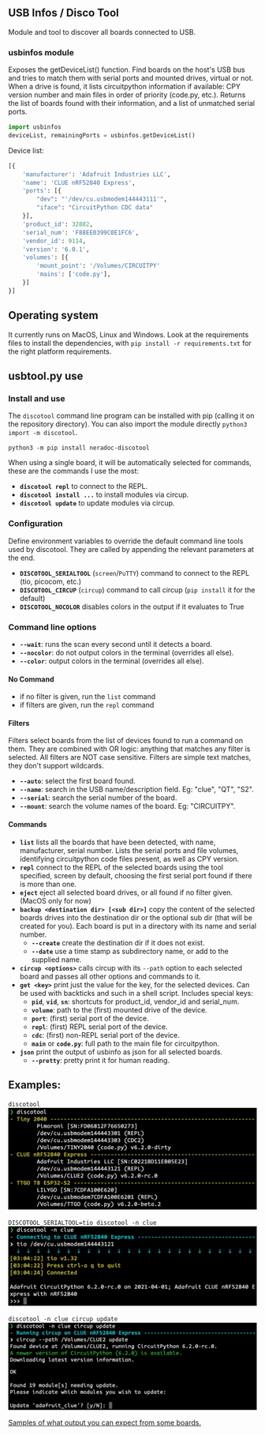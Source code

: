## USB Infos / Disco Tool
Module and tool to discover all boards connected to USB.

### usbinfos module
Exposes the getDeviceList() function. Find boards on the host's USB bus and tries to match them with serial ports and mounted drives, virtual or not. When a drive is found, it lists circuitpython information if available: CPY version number and main files in order of priority (code.py, etc.). Returns the list of boards found with their information, and a list of unmatched serial ports.
```python
import usbinfos
deviceList, remainingPorts = usbinfos.getDeviceList()
```
Device list:
```python
[{
	'manufacturer': 'Adafruit Industries LLC',
	'name': 'CLUE nRF52840 Express',
	'ports': [{
		"dev": "'/dev/cu.usbmodem144443111'",
		"iface": "CircuitPython CDC data"
	}],
	'product_id': 32882,
	'serial_num': 'F88EE0399C0E1FC6',
	'vendor_id': 9114,
	'version': '6.0.1',
	'volumes': [{
		'mount_point': '/Volumes/CIRCUITPY'
		'mains': ['code.py'],
	}]
}]
```

## Operating system
It currently runs on MacOS, Linux and Windows. Look at the requirements files to install the dependencies, with `pip install -r requirements.txt` for the right platform requirements.

## usbtool.py use

### Install and use

The `discotool` command line program can be installed with pip (calling it on the repository directory). You can also import the module directly `python3 import -m discotool`.
```
python3 -m pip install neradoc-discotool
```

When using a single board, it will be automatically selected for commands, these are the commands I use the most:
- **`discotool repl`** to connect to the REPL.
- **`discotool install ...`** to install modules via circup.
- **`discotool update`** to update modules via circup.

### Configuration

Define environment variables to override the default command line tools used by discotool. They are called by appending the relevant parameters at the end.
- **`DISCOTOOL_SERIALTOOL`** (`screen`/`PuTTY`) command to connect to the REPL (tio, picocom, etc.)
- **`DISCOTOOL_CIRCUP`** (`circup`) command to call circup (`pip install` it for the default)
- **`DISCOTOOL_NOCOLOR`** disables colors in the output if it evaluates to True

### Command line options

- **`--wait`**: runs the scan every second until it detects a board.
- **`--nocolor`**: do not output colors in the terminal (overrides all else).
- **`--color`**: output colors in the terminal (overrides all else).

#### No Command

- if no filter is given, run the `list` command
- if filters are given, run the `repl` command

#### Filters
Filters select boards from the list of devices found to run a command on them. They are combined with OR logic: anything that matches any filter is selected. All filters are NOT case sensitive. Filters are simple text matches, they don't support wildcards.

- **`--auto`**: select the first board found.
- **`--name`**: search in the USB name/description field. Eg: "clue", "QT", "S2".
- **`--serial`**: search the serial number of the board.
- **`--mount`**: search the volume names of the board. Eg: "CIRCUITPY".

#### Commands

-	**`list`** lists all the boards that have been detected, with name, manufacturer, serial number. Lists the serial ports and file volumes, identifying circuitpython code files present, as well as CPY version.
-	**`repl`** connect to the REPL of the selected boards using the tool specified, screen by default, choosing the first serial port found if there is more than one.
-	**`eject`** eject all selected board drives, or all found if no filter given. (MacOS only for now)
-	**`backup <destination dir> [<sub dir>]`** copy the content of the selected boards drives into the destination dir or the optional sub dir (that will be created for you). Each board is put in a directory with its name and serial number.
	-	**`--create`** create the destination dir if it does not exist.
	-	**`--date`** use a time stamp as subdirectory name, or add to the supplied name.
-	**`circup <options>`** calls circup with its `--path` option to each selected board and passes all other options and commands to it.
-	**`get <key>`** print just the value for the key, for the selected devices. Can be used with backticks and such in a shell script. Includes special keys:
	- **`pid`**, **`vid`**, **`sn`**: shortcuts for product_id, vendor_id and serial_num.
	- **`volume`**: path to the (first) mounted drive of the device.
	- **`port`**: (first) serial port of the device.
	- **`repl`**: (first) REPL serial port of the device.
	- **`cdc`**: (first) non-REPL serial port of the device.
	- **`main`** or **`code.py`**: full path to the main file for circuitpython.
-	**`json`** print the output of usbinfo as json for all selected boards.
	- **`--pretty`**: pretty print it for human reading.

## Examples:

`discotool`
![discotool list](docs/list_clue_ttgo_tiny.png)

`DISCOTOOL_SERIALTOOL=tio discotool -n clue`
![discotool repl](docs/repl_to_clue.png)

`discotool -n clue circup update`
![discotool circup](docs/circup_update_clue.png)

[Samples of what output you can expect from some boards.](docs/examples.md)
